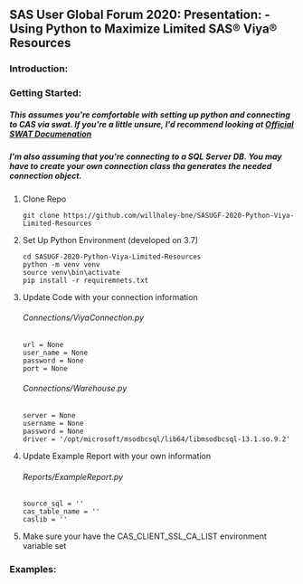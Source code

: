 ## SAS User Global Forum 2020: Presentation:  - Using Python to Maximize Limited SAS® Viya® Resources 

### **Introduction:**

### **Getting Started:**
##### This assumes you're comfortable with setting up python and connecting to CAS via swat. If you're a little unsure, I'd recommend looking at [Official SWAT Documenation](https://sassoftware.github.io/python-swat/)
##### I'm also assuming that you're connecting to a SQL Server DB.  You may have to create your own connection class tha generates the needed connection object. 

1. Clone Repo

    `git clone https://github.com/willhaley-bne/SASUGF-2020-Python-Viya-Limited-Resources`
    
2. Set Up Python Environment (developed on 3.7)

    `cd SASUGF-2020-Python-Viya-Limited-Resources`  
    `python -m venv venv`  
    `source venv\bin\activate`  
    `pip install -r requiremnets.txt` 
    
3. Update Code with your connection information

    ###### Connections/ViyaConnection.py  
    `url = None`  
    `user_name = None`  
    `password = None`  
    `port = None`
    ###### Connections/Warehouse.py  
    `server = None`  
    `username = None`  
    `password = None`  
    `driver = '/opt/microsoft/msodbcsql/lib64/libmsodbcsql-13.1.so.9.2'`  

4. Update Example Report with your own information
    ###### Reports/ExampleReport.py  
    `source_sql = ''`    
    `cas_table_name = ''`  
    `caslib = ''` 

5. Make sure your have the CAS_CLIENT_SSL_CA_LIST environment variable set 

### **Examples:**


